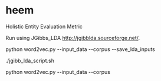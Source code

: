 # heem
Holistic Entity Evaluation Metric 


Run using JGibbs_LDA http://jgibblda.sourceforge.net/. 

python word2vec.py --input_data <data> --corpus <name> --save_lda_inputs
  
./jgibb_lda_script.sh


python word2vec.py --input_data <data> --corpus <name> 
